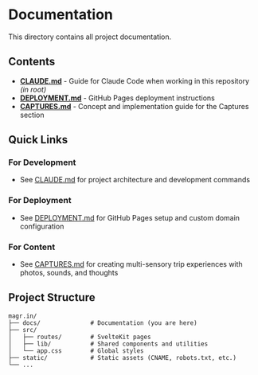 # Documentation

This directory contains all project documentation.

## Contents

- **[CLAUDE.md](../CLAUDE.md)** - Guide for Claude Code when working in this repository *(in root)*
- **[DEPLOYMENT.md](./DEPLOYMENT.md)** - GitHub Pages deployment instructions
- **[CAPTURES.md](./CAPTURES.md)** - Concept and implementation guide for the Captures section

## Quick Links

### For Development
- See [CLAUDE.md](../CLAUDE.md) for project architecture and development commands

### For Deployment
- See [DEPLOYMENT.md](./DEPLOYMENT.md) for GitHub Pages setup and custom domain configuration

### For Content
- See [CAPTURES.md](./CAPTURES.md) for creating multi-sensory trip experiences with photos, sounds, and thoughts

## Project Structure

```
magr.in/
├── docs/              # Documentation (you are here)
├── src/
│   ├── routes/        # SvelteKit pages
│   ├── lib/           # Shared components and utilities
│   └── app.css        # Global styles
├── static/            # Static assets (CNAME, robots.txt, etc.)
└── ...
```
